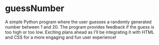 # guessNumber
A simple Python program where the user guesses a randomly generated number between 1 and 20. The program provides feedback if the guess is too high or too low. Exciting plans ahead as I'll be integrating it with HTML and CSS for a more engaging and fun user experience!
